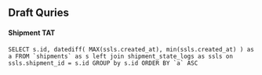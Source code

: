 ## Draft Quries

#### Shipment TAT
```SELECT s.id, datediff( MAX(ssls.created_at), min(ssls.created_at) ) as a FROM `shipments` as s left join shipment_state_logs as ssls on ssls.shipment_id = s.id GROUP by s.id ORDER BY `a` ASC```
